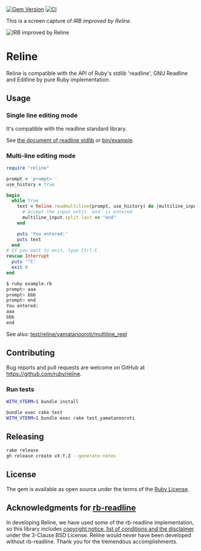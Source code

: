 [![Gem Version](https://badge.fury.io/rb/reline.svg)](https://badge.fury.io/rb/reline)
[![CI](https://github.com/ruby/reline/actions/workflows/reline.yml/badge.svg)](https://github.com/ruby/reline/actions/workflows/reline.yml)

This is a screen capture of *IRB improved by Reline*.

![IRB improved by Reline](https://raw.githubusercontent.com/wiki/ruby/reline/images/irb_improved_by_reline.gif)

# Reline

Reline is compatible with the API of Ruby's stdlib 'readline', GNU Readline and Editline by pure Ruby implementation.

## Usage

### Single line editing mode

It's compatible with the readline standard library.

See [the document of readline stdlib](https://ruby-doc.org/stdlib/libdoc/readline/rdoc/Readline.html) or [bin/example](https://github.com/ruby/reline/blob/master/bin/example).

### Multi-line editing mode

```ruby
require "reline"

prompt = 'prompt> '
use_history = true

begin
  while true
    text = Reline.readmultiline(prompt, use_history) do |multiline_input|
      # Accept the input until `end` is entered
      multiline_input.split.last == "end"
    end

    puts 'You entered:'
    puts text
  end
# If you want to exit, type Ctrl-C
rescue Interrupt
  puts '^C'
  exit 0
end
```

```bash
$ ruby example.rb
prompt> aaa
prompt> bbb
prompt> end
You entered:
aaa
bbb
end
```

See also: [test/reline/yamatanooroti/multiline_repl](https://github.com/ruby/reline/blob/master/test/reline/yamatanooroti/multiline_repl)

## Contributing

Bug reports and pull requests are welcome on GitHub at https://github.com/ruby/reline.

### Run tests

```bash
WITH_VTERM=1 bundle install

bundle exec rake test
WITH_VTERM=1 bundle exec rake test_yamatanooroti
```

## Releasing

```bash
rake release
gh release create vX.Y.Z --generate-notes
```

## License

The gem is available as open source under the terms of the [Ruby License](https://www.ruby-lang.org/en/about/license.txt).

## Acknowledgments for [rb-readline](https://github.com/ConnorAtherton/rb-readline)

In developing Reline, we have used some of the rb-readline implementation, so this library includes [copyright notice, list of conditions and the disclaimer](license_of_rb-readline) under the 3-Clause BSD License. Reline would never have been developed without rb-readline. Thank you for the tremendous accomplishments.
